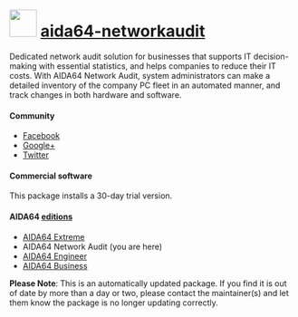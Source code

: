 ﻿# <img src="https://cdn.jsdelivr.net/gh/mkevenaar/chocolatey-packages@fb6e804fefc774a7d346389efc5fcc741da1a6f9/icons/aida64-networkaudit.png" width="48" height="48"/> [aida64-networkaudit](https://community.chocolatey.org/packages/aida64-networkaudit)

Dedicated network audit solution for businesses that supports IT decision-making with essential statistics, and helps companies to reduce their IT costs. With AIDA64 Network Audit, system administrators can make a detailed inventory of the company PC fleet in an automated manner, and track changes in both hardware and software.

#### Community

* [Facebook](https://www.facebook.com/AIDA64)
* [Google+](https://plus.google.com/+aida64)
* [Twitter](https://twitter.com/FinalWire)

#### Commercial software

This package installs a 30-day trial version.

#### AIDA64 [editions](http://www.aida64.com/compare-aida64-features)

* [AIDA64 Extreme](https://community.chocolatey.org/packages/aida64-extreme)
* AIDA64 Network Audit (you are here)
* [AIDA64 Engineer](https://community.chocolatey.org/packages/aida64-engineer)
* [AIDA64 Business](https://community.chocolatey.org/packages/aida64-business)

**Please Note**: This is an automatically updated package. If you find it is
out of date by more than a day or two, please contact the maintainer(s) and
let them know the package is no longer updating correctly.
